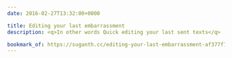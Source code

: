 ```yaml
---
date: 2016-02-27T13:32:00+0000

title: Editing your last embarrassment
description: <q>In other words Quick editing your last sent texts</q>

bookmark_of: https://suganth.cc/editing-your-last-embarrassment-af377f7c123d
---
```

